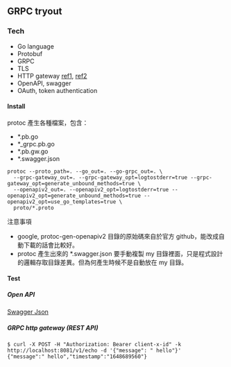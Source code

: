 ## GRPC tryout

### Tech
* Go language
* Protobuf
* GRPC
* TLS
* HTTP gateway [ref1](https://github.com/grpc-ecosystem/grpc-gateway), [ref2](https://grpc-ecosystem.github.io/grpc-gateway/)
* OpenAPI, swagger
* OAuth, token authentication

#### Install

protoc 產生各種檔案，包含：
* *.pb.go
* *_grpc.pb.go
* *.pb.gw.go
* *.swagger.json

```shell
protoc --proto_path=. --go_out=. --go-grpc_out=. \
  --grpc-gateway_out=. --grpc-gateway_opt=logtostderr=true --grpc-gateway_opt=generate_unbound_methods=true \
  --openapiv2_out=. --openapiv2_opt=logtostderr=true --openapiv2_opt=generate_unbound_methods=true --openapiv2_opt=use_go_templates=true \
  proto/*.proto
```

注意事項
* google, protoc-gen-openapiv2 目錄的原始碼來自於官方 github，能改成自動下載的話會比較好。
* protoc 產生出來的 *.swagger.json 要手動複製 my 目錄裡面，只是程式設計的邏輯存取目錄差異。但為何產生時候不是自動放在 my 目錄。

#### Test
##### Open API
[Swagger Json](http://localhost:8081/openapiv2/MyService.swagger.json)

##### GRPC http gateway (REST API)
```shell
$ curl -X POST -H "Authorization: Bearer client-x-id" -k http://localhost:8081/v1/echo -d '{"message": " hello"}'
{"message":" hello","timestamp":"1648689560"}
```



